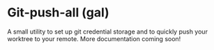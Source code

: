 # Git-push-all (gal)
A small utility to set up git credential storage and to quickly push your worktree to your remote. More documentation coming soon!

